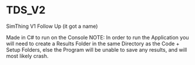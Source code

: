 # TDS_V2
SimThing V1 Follow Up (it got a name)

Made in C# to run on the Console
NOTE: In order to run the Application you will need to create a Results Folder in the same Directory as the Code + Setup Folders, else the Program will be unable to save any results, and will most likely crash.
